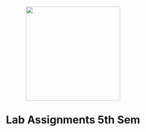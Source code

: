 <h1 align="center">
<img src="https://github.com/basu021/lab/blob/main/elements/logo.svg" height="250" align="center" />
<br>
 <img src="https://img.shields.io/github/last-commit/basu021/lab" alt="">
  <img src="https://img.shields.io/github/contributors/basu021/lab" alt="">
    <img src="https://img.shields.io/github/stars/basu021?style=social" alt="">
<img src="https://img.shields.io/github/repo-size/basu021/lab" alt="">
<img src="https://img.shields.io/github/languages/code-size/basu021/lab?style=flat-square" alt="">
  <img src="https://img.shields.io/github/directory-file-count/basu021/lab?style=flat-square" alt="">
 <img src="https://img.shields.io/tokei/lines/github/basu021/lab?style=flat-square" alt="">
   <img src="https://img.shields.io/github/issues-pr/basu021/lab?style=flat-square" alt="">
   <img src="https://img.shields.io/github/issues/basu021/lab?style=flat-square" alt="">
  <img src="https://img.shields.io/github/license/basu021/lab?style=flat-square" alt="">


   <br>
  Lab Assignments 5th Sem
</h1>

